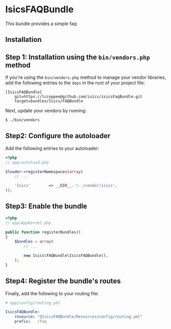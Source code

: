 IsicsFAQBundle
======================

This bundle provides a simple faq:

Installation
------------

## Step 1: Installation using the `bin/vendors.php` method

If you're using the `bin/vendors.php` method to manage your vendor libraries,
add the following entries to the `deps` in the root of your project file:

```
[IsicsFAQBundle]
    git=https://lccoppee@github.com/isics/isicsFaqBundle.git
    target=bundles/Isics/FAQBundle
```

Next, update your vendors by running:

``` bash
$ ./bin/vendors
```

## Step2: Configure the autoloader

Add the following entries to your autoloader:

``` php
<?php
// app/autoload.php

$loader->registerNamespaces(array(
    // ...

    'Isics'        => __DIR__.'/../vendor/isics',
));
```

## Step3: Enable the bundle

``` php
<?php
// app/AppKernel.php

public function registerBundles()
{
    $bundles = array(
        // ...

        new Isics\FAQBundle\IsicsFAQBundle(),
    );
}
```

## Step4: Register the bundle's routes

Finally, add the following to your routing file:

``` yaml
# app/config/routing.yml

IsicsFAQBundle:
    resource: "@IsicsFAQBundle/Resources/config/routing.yml"
    prefix:   /faq
```
